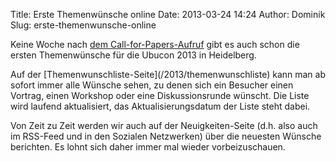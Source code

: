Title: Erste Themenwünsche online
Date: 2013-03-24 14:24
Author: Dominik
Slug: erste-themenwunsche-online

Keine Woche nach [dem
Call-for-Papers-Aufruf](/2013/build_your_conference_call_for_papers_zur_ubucon_2013_eroeffnet)
gibt es auch schon die ersten Themenwünsche für die Ubucon 2013 in
Heidelberg.

</p>
Auf der [Themenwunschliste-Seite](/2013/themenwunschliste) kann man ab
sofort immer alle Wünsche sehen, zu denen sich ein Besucher einen
Vortrag, einen Workshop oder eine Diskussionsrunde wünscht. Die Liste
wird laufend aktualisiert, das Aktualisierungsdatum der Liste steht
dabei.

</p>
Von Zeit zu Zeit werden wir auch auf der Neuigkeiten-Seite (d.h. also
auch im RSS-Feed und in den Sozialen Netzwerken) über die neuesten
Wünsche berichten. Es lohnt sich daher immer mal wieder vorbeizuschauen.

</p>

